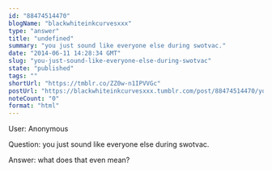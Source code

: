 ```yaml
---
id: "88474514470"
blogName: "blackwhiteinkcurvesxxx"
type: "answer"
title: "undefined"
summary: "you just sound like everyone else during swotvac."
date: "2014-06-11 14:28:34 GMT"
slug: "you-just-sound-like-everyone-else-during-swotvac"
state: "published"
tags: ""
shortUrl: "https://tmblr.co/ZZ0w-n1IPVVGc"
postUrl: "https://blackwhiteinkcurvesxxx.tumblr.com/post/88474514470/you-just-sound-like-everyone-else-during-swotvac"
noteCount: "0"
format: "html"
---
```


User: Anonymous

Question: you just sound like everyone else during swotvac.

Answer: what does that even mean?

